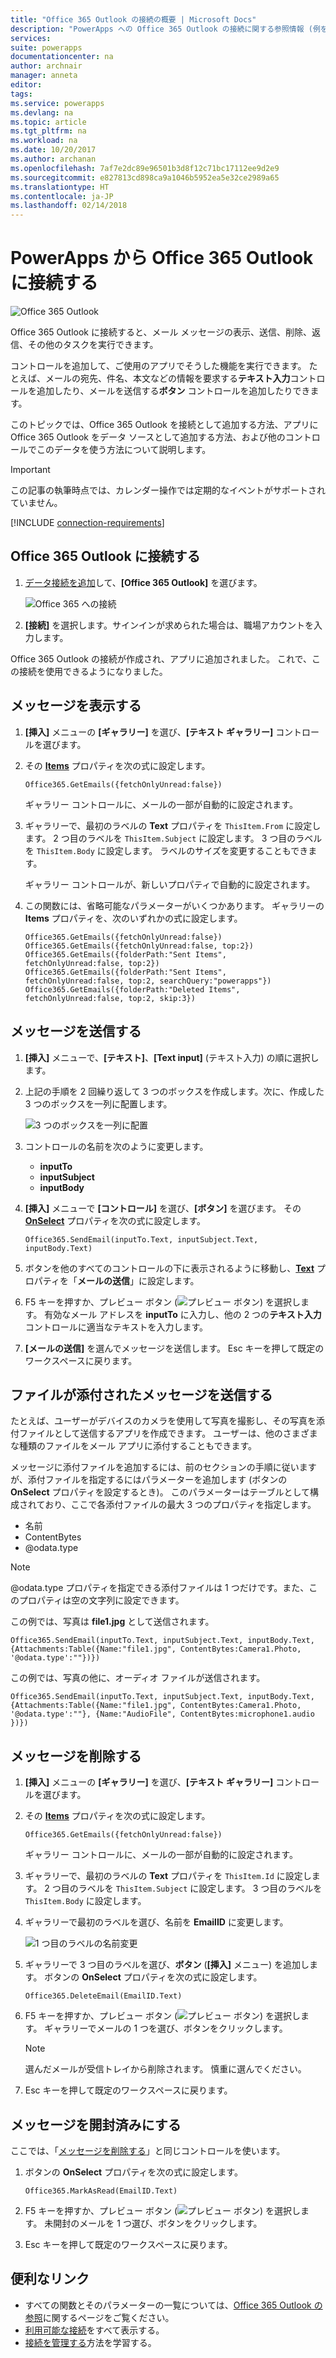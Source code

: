 ```yaml
---
title: "Office 365 Outlook の接続の概要 | Microsoft Docs"
description: "PowerApps への Office 365 Outlook の接続に関する参照情報 (例を含む)"
services: 
suite: powerapps
documentationcenter: na
author: archnair
manager: anneta
editor: 
tags: 
ms.service: powerapps
ms.devlang: na
ms.topic: article
ms.tgt_pltfrm: na
ms.workload: na
ms.date: 10/20/2017
ms.author: archanan
ms.openlocfilehash: 7af7e2dc89e96501b3d8f12c71bc17112ee9d2e9
ms.sourcegitcommit: e827813cd898ca9a1046b5952ea5e32ce2989a65
ms.translationtype: HT
ms.contentlocale: ja-JP
ms.lasthandoff: 02/14/2018
---
```

# <a name="connect-to-office-365-outlook-from-powerapps"></a>PowerApps から Office 365 Outlook に接続する
![Office 365 Outlook](./media/connection-office365-outlook/office365icon.png)

Office 365 Outlook に接続すると、メール メッセージの表示、送信、削除、返信、その他のタスクを実行できます。

コントロールを追加して、ご使用のアプリでそうした機能を実行できます。 たとえば、メールの宛先、件名、本文などの情報を要求する**テキスト入力**コントロールを追加したり、メールを送信する**ボタン** コントロールを追加したりできます。

このトピックでは、Office 365 Outlook を接続として追加する方法、アプリに Office 365 Outlook をデータ ソースとして追加する方法、および他のコントロールでこのデータを使う方法について説明します。

> [!IMPORTANT]
> この記事の執筆時点では、カレンダー操作では定期的なイベントがサポートされていません。

[!INCLUDE [connection-requirements](../includes/connection-requirements.md)]

## <a name="connect-to-office-365-outlook"></a>Office 365 Outlook に接続する
1. [データ接続を追加](../add-data-connection.md)して、**[Office 365 Outlook]** を選びます。  
   
    ![Office 365 への接続](./media/connection-office365-outlook/add-office.png)
2. **[接続]** を選択します。サインインが求められた場合は、職場アカウントを入力します。

Office 365 Outlook の接続が作成され、アプリに追加されました。 これで、この接続を使用できるようになりました。

## <a name="show-messages"></a>メッセージを表示する
1. **[挿入]** メニューの **[ギャラリー]** を選び、**[テキスト ギャラリー]** コントロールを選びます。
2. その **[Items](../controls/properties-core.md)** プロパティを次の式に設定します。  
   
    `Office365.GetEmails({fetchOnlyUnread:false})`
   
    ギャラリー コントロールに、メールの一部が自動的に設定されます。
3. ギャラリーで、最初のラベルの **Text** プロパティを `ThisItem.From` に設定します。 2 つ目のラベルを `ThisItem.Subject` に設定します。 3 つ目のラベルを `ThisItem.Body` に設定します。 ラベルのサイズを変更することもできます。
   
    ギャラリー コントロールが、新しいプロパティで自動的に設定されます。
4. この関数には、省略可能なパラメーターがいくつかあります。 ギャラリーの **Items** プロパティを、次のいずれかの式に設定します。
   
    `Office365.GetEmails({fetchOnlyUnread:false})`  
    `Office365.GetEmails({fetchOnlyUnread:false, top:2})`  
    `Office365.GetEmails({folderPath:"Sent Items", fetchOnlyUnread:false, top:2})`  
    `Office365.GetEmails({folderPath:"Sent Items", fetchOnlyUnread:false, top:2, searchQuery:"powerapps"})`  
    `Office365.GetEmails({folderPath:"Deleted Items", fetchOnlyUnread:false, top:2, skip:3})`

## <a name="send-a-message"></a>メッセージを送信する
1. **[挿入]** メニューで、**[テキスト]**、**[Text input]** (テキスト入力) の順に選択します。
2. 上記の手順を 2 回繰り返して 3 つのボックスを作成します。次に、作成した 3 つのボックスを一列に配置します。  
   
    ![3 つのボックスを一列に配置](./media/connection-office365-outlook/threetextinput.png)
3. コントロールの名前を次のように変更します。  
   
   * **inputTo**
   * **inputSubject**
   * **inputBody**
4. **[挿入]** メニューで **[コントロール]** を選び、**[ボタン]** を選びます。 その **[OnSelect](../controls/properties-core.md)** プロパティを次の式に設定します。  
   
    `Office365.SendEmail(inputTo.Text, inputSubject.Text, inputBody.Text)`
5. ボタンを他のすべてのコントロールの下に表示されるように移動し、**[Text](../controls/properties-core.md)** プロパティを「**メールの送信**」に設定します。
6. F5 キーを押すか、プレビュー ボタン (![プレビュー ボタン](./media/connection-office365-outlook/preview.png)) を選択します。 有効なメール アドレスを **inputTo** に入力し、他の 2 つの**テキスト入力**コントロールに適当なテキストを入力します。
7. **[メールの送信]** を選んでメッセージを送信します。 Esc キーを押して既定のワークスペースに戻ります。

## <a name="send-a-message-with-an-attachment"></a>ファイルが添付されたメッセージを送信する
たとえば、ユーザーがデバイスのカメラを使用して写真を撮影し、その写真を添付ファイルとして送信するアプリを作成できます。 ユーザーは、他のさまざまな種類のファイルをメール アプリに添付することもできます。

メッセージに添付ファイルを追加するには、前のセクションの手順に従いますが、添付ファイルを指定するにはパラメーターを追加します (ボタンの **OnSelect** プロパティを設定するとき)。 このパラメーターはテーブルとして構成されており、ここで各添付ファイルの最大 3 つのプロパティを指定します。

* 名前
* ContentBytes
* @odata.type

> [!NOTE]
> @odata.type プロパティを指定できる添付ファイルは 1 つだけです。また、このプロパティは空の文字列に設定できます。

この例では、写真は **file1.jpg** として送信されます。

`Office365.SendEmail(inputTo.Text, inputSubject.Text, inputBody.Text, {Attachments:Table({Name:"file1.jpg", ContentBytes:Camera1.Photo, '@odata.type':""})})`

この例では、写真の他に、オーディオ ファイルが送信されます。

`Office365.SendEmail(inputTo.Text, inputSubject.Text, inputBody.Text, {Attachments:Table({Name:"file1.jpg", ContentBytes:Camera1.Photo, '@odata.type':""}, {Name:"AudioFile", ContentBytes:microphone1.audio })})`

## <a name="delete-a-message"></a>メッセージを削除する
1. **[挿入]** メニューの **[ギャラリー]** を選び、**[テキスト ギャラリー]** コントロールを選びます。
2. その **[Items](../controls/properties-core.md)** プロパティを次の式に設定します。  
   
    `Office365.GetEmails({fetchOnlyUnread:false})`
   
    ギャラリー コントロールに、メールの一部が自動的に設定されます。
3. ギャラリーで、最初のラベルの **Text** プロパティを `ThisItem.Id` に設定します。 2 つ目のラベルを `ThisItem.Subject` に設定します。 3 つ目のラベルを `ThisItem.Body` に設定します。
4. ギャラリーで最初のラベルを選び、名前を **EmailID** に変更します。
   
    ![1 つ目のラベルの名前変更](./media/connection-office365-outlook/renameheading.png)
5. ギャラリーで 3 つ目のラベルを選び、**ボタン** (**[挿入]** メニュー) を追加します。 ボタンの **OnSelect** プロパティを次の式に設定します。  
   
    `Office365.DeleteEmail(EmailID.Text)`
6. F5 キーを押すか、プレビュー ボタン (![プレビュー ボタン](./media/connection-office365-outlook/preview.png)) を選択します。 ギャラリーでメールの 1 つを選び、ボタンをクリックします。 
    
    > [!NOTE]
    > 選んだメールが受信トレイから削除されます。 慎重に選んでください。
7. Esc キーを押して既定のワークスペースに戻ります。

## <a name="mark-a-message-as-read"></a>メッセージを開封済みにする
ここでは、「[メッセージを削除する](connection-office365-outlook.md#delete-a-message)」と同じコントロールを使います。

1. ボタンの **OnSelect** プロパティを次の式に設定します。  
   
    `Office365.MarkAsRead(EmailID.Text)`
2. F5 キーを押すか、プレビュー ボタン (![プレビュー ボタン](./media/connection-office365-outlook/preview.png)) を選択します。 未開封のメールを 1 つ選び、ボタンをクリックします。
3. Esc キーを押して既定のワークスペースに戻ります。

## <a name="helpful-links"></a>便利なリンク
* すべての関数とそのパラメーターの一覧については、[Office 365 Outlook の参照](https://docs.microsoft.com/connectors/office365connector/)に関するページをご覧ください。
* [利用可能な接続](../connections-list.md)をすべて表示する。  
* [接続を管理する](../add-manage-connections.md)方法を学習する。

